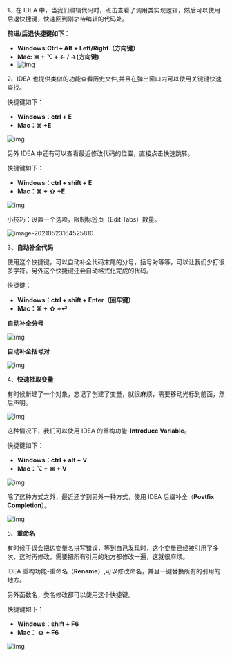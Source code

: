 1、在 IDEA 中，当我们编辑代码时，点击查看了调用类实现逻辑，然后可以使用后退快捷键，快速回到刚才待编辑的代码处。

**前进/后退快捷键如下：**

* **Windows:Ctrl + Alt + Left/Right（方向键）**
* **Mac: ⌘ + ⌥ + ← / →(方向键)**
* ![img](https://mmbiz.qpic.cn/mmbiz_gif/LEFcpfxrbq6GN932uicD7rU53aSNMjWtuLiaxAlaJichVebmZDqlLROsuwQ4D1T0j1oSibicic8tHBpHJrUyl8PknqWQ/640?wx_fmt=gif&tp=webp&wxfrom=5&wx_lazy=1)

2、IDEA 也提供类似的功能查看历史文件,并且在弹出窗口内可以使用关键键快速查找。

快捷键如下：

* **Windows：ctrl + E**
* **Mac：⌘ +E**

![img](https://mmbiz.qpic.cn/mmbiz_gif/LEFcpfxrbq6GN932uicD7rU53aSNMjWtuCnbOzFs3NIDIFsmJrqlltib7dtL2N1DJXOtic0lJX9SoK5g80iaSAn64Q/640?wx_fmt=gif&tp=webp&wxfrom=5&wx_lazy=1)

另外 IDEA 中还有可以查看最近修改代码的位置，直接点击快速跳转。

快捷键如下：

* **Windows：ctrl + shift + E**
* **Mac：⌘ + ⇧  +E**

![img](https://mmbiz.qpic.cn/mmbiz_gif/LEFcpfxrbq6GN932uicD7rU53aSNMjWtuor9jqnMEuiaLFgNWNjl3KDVCNemefhfccc2OxaD5LftibSGMTNcOME3Q/640?wx_fmt=gif&tp=webp&wxfrom=5&wx_lazy=1)

小技巧：设置一个选项，限制标签页（Edit Tabs）数量。

![image-20210523164525810](https://cdn.jsdelivr.net/gh/liuhuanhuan963019/blogPicture/md_photos/idea%E4%BD%BF%E7%94%A8%E6%8A%80%E5%B7%A71.png)

3、**自动补全代码**

使用这个快捷键，可以自动补全代码末尾的分号，括号对等等，可以让我们少打很多字符。另外这个快捷键还会自动格式化完成的代码。

快捷键：

* **Windows：ctrl + shift + Enter（回车键）**
* **Mac：⌘ + ⇧  +⏎** 

**自动补全分号**

![img](https://mmbiz.qpic.cn/mmbiz_gif/LEFcpfxrbq6GN932uicD7rU53aSNMjWtuYQmGQSupqCXDb4VY9I131KuLsgUEZWricMCUicWEic41bedDlvZpIxeAg/640?wx_fmt=gif&tp=webp&wxfrom=5&wx_lazy=1)

**自动补全括号对**

![img](https://mmbiz.qpic.cn/mmbiz_gif/LEFcpfxrbq6GN932uicD7rU53aSNMjWtuYQmGQSupqCXDb4VY9I131KuLsgUEZWricMCUicWEic41bedDlvZpIxeAg/640?wx_fmt=gif&tp=webp&wxfrom=5&wx_lazy=1)

4、**快速抽取变量**

有时候新建了一个对象，忘记了创建了变量，就很麻烦，需要移动光标到前面，然后声明。

![img](https://mmbiz.qpic.cn/mmbiz_jpg/LEFcpfxrbq6GN932uicD7rU53aSNMjWtutibaGCdiaXWSJLJicNL0N27EJLYcjn2Zc9e6nbYn0VphVfGusBPxvAC8g/640?wx_fmt=jpeg&tp=webp&wxfrom=5&wx_lazy=1&wx_co=1)

这种情况下，我们可以使用 IDEA 的重构功能-**Introduce Variable**。

快捷键如下：

* **Windows：ctrl + alt + V**
* **Mac：⌥ + ⌘  + V**

![img](https://mmbiz.qpic.cn/mmbiz_gif/LEFcpfxrbq6GN932uicD7rU53aSNMjWtuySPrLev3Pzo5mgJibvbZqWib2gjrqGocN5siaeRUznJoXMlzcZ4r0BSVw/640?wx_fmt=gif&tp=webp&wxfrom=5&wx_lazy=1)

除了这种方式之外，最近还学到另外一种方式，使用 IDEA 后缀补全（**Postfix Completion**）。

![img](https://mmbiz.qpic.cn/mmbiz_gif/LEFcpfxrbq6GN932uicD7rU53aSNMjWtuuSVAYGeicp6FAzFXVvXN7bph0m8BqcibhwCZrYjzNsKBHLQSBy6H2exg/640?wx_fmt=gif&tp=webp&wxfrom=5&wx_lazy=1)

5、**重命名**

有时候手误会把边变量名拼写错误，等到自己发现时，这个变量已经被引用了多次，这时再修改，需要把所有引用的地方都修改一遍，这就很麻烦。

IDEA 重构功能-重命名（**Rename**）,可以修改命名，并且一键替换所有的引用的地方。

另外函数名，类名修改都可以使用这个快捷键。

快捷键如下：

* **Windows：shift + F6**
* **Mac： ⇧  + F6**

![img](https://mmbiz.qpic.cn/mmbiz_gif/LEFcpfxrbq6GN932uicD7rU53aSNMjWtunTWLPs6Ho1ZqhO5vWOmChkqFyZC4oeGV2tibPcmOULNbnib3eoXXttYQ/640?wx_fmt=gif&tp=webp&wxfrom=5&wx_lazy=1)


